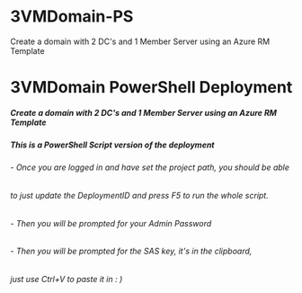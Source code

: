 # 3VMDomain-PS
Create a domain with 2 DC's and 1 Member Server using an Azure RM Template


# 3VMDomain PowerShell Deployment
##### Create a domain with 2 DC's and 1 Member Server using an Azure RM Template

##### This is a PowerShell Script version of the deployment

###### - Once you are logged in and have set the project path, you should be able
######   to just update the DeploymentID and press F5 to run the whole script.
###### - Then you will be prompted for your Admin Password
###### - Then you will be prompted for the SAS key, it's in the clipboard, 
######   just use Ctrl+V to paste it in  : )
